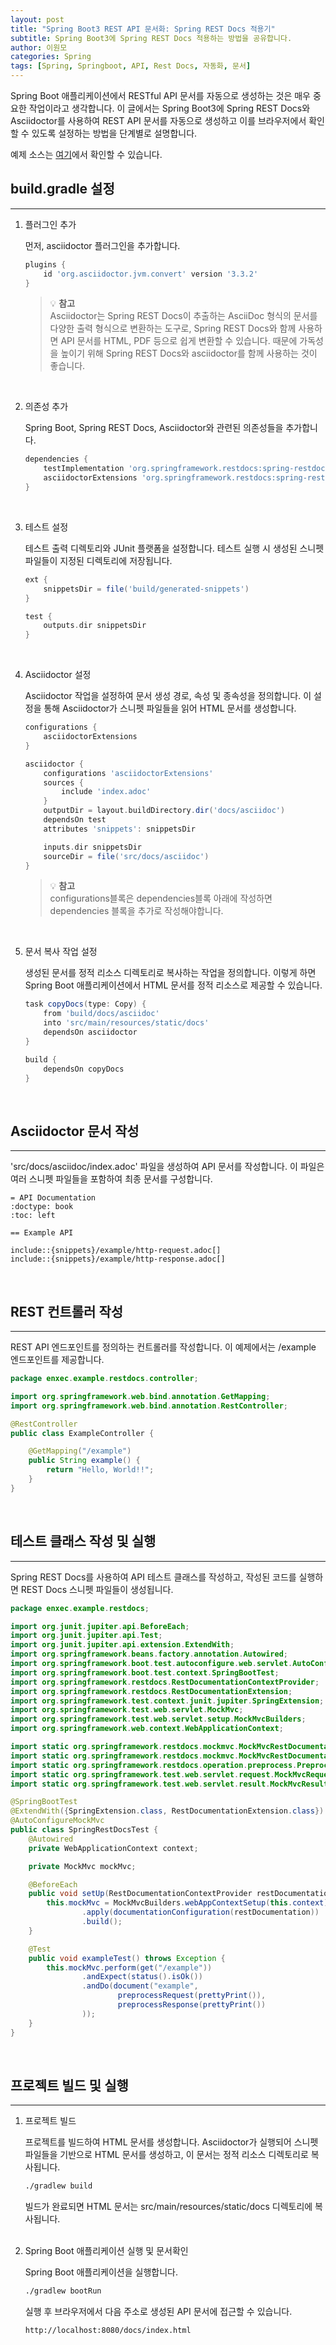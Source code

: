 ```yaml
---
layout: post
title: "Spring Boot3 REST API 문서화: Spring REST Docs 적용기"
subtitle: Spring Boot3에 Spring REST Docs 적용하는 방법을 공유합니다.
author: 이원모
categories: Spring
tags: [Spring, Springboot, API, Rest Docs, 자동화, 문서]
---
```


Spring Boot 애플리케이션에서 RESTful API 문서를 자동으로 생성하는 것은 매우 중요한 작업이라고 생각합니다. 이 글에서는 Spring Boot3에 Spring REST Docs와 Asciidoctor를 사용하여 REST API 문서를 자동으로 생성하고 이를 브라우저에서 확인할 수 있도록 설정하는 방법을 단계별로 설명합니다.

예제 소스는 [여기](https://github.com/enxec/spring-boot3-spring-rest-docs)에서 확인할 수 있습니다.

## build.gradle 설정
---
1. 플러그인 추가

    먼저, asciidoctor 플러그인을 추가합니다.

    ```groovy
    plugins {
        id 'org.asciidoctor.jvm.convert' version '3.3.2'
    }
    ```

    >💡 __참고__  
    > Asciidoctor는 Spring REST Docs이 추출하는 AsciiDoc 형식의 문서를 다양한 출력 형식으로 변환하는 도구로, Spring REST Docs와 함께 사용하면 API 문서를 HTML,
    > PDF 등으로 쉽게 변환할 수 있습니다. 때문에 가독성을 높이기 위해 Spring REST Docs와 asciidoctor를 함께 사용하는 것이 좋습니다.
    
    <br>

2. 의존성 추가

    Spring Boot, Spring REST Docs, Asciidoctor와 관련된 의존성들을 추가합니다.

    ```groovy
    dependencies {
        testImplementation 'org.springframework.restdocs:spring-restdocs-mockmvc'
        asciidoctorExtensions 'org.springframework.restdocs:spring-restdocs-asciidoctor:2.0.6.RELEASE'
    }
    ```

    <br>

3. 테스트 설정

    테스트 출력 디렉토리와 JUnit 플랫폼을 설정합니다. 테스트 실행 시 생성된 스니펫 파일들이 지정된 디렉토리에 저장됩니다.

    ```groovy
    ext {
        snippetsDir = file('build/generated-snippets')
    }

    test {
        outputs.dir snippetsDir
    }
    ```

    <br>

4. Asciidoctor 설정

    Asciidoctor 작업을 설정하여 문서 생성 경로, 속성 및 종속성을 정의합니다. 이 설정을 통해 Asciidoctor가 스니펫 파일들을 읽어 HTML 문서를 생성합니다.

    ```groovy
    configurations {
        asciidoctorExtensions
    }

    asciidoctor {
        configurations 'asciidoctorExtensions'
        sources {
            include 'index.adoc'
        }
        outputDir = layout.buildDirectory.dir('docs/asciidoc')
        dependsOn test
        attributes 'snippets': snippetsDir

        inputs.dir snippetsDir
        sourceDir = file('src/docs/asciidoc')
    }
    ```

    >💡 __참고__  
    > configurations블록은 dependencies블록 아래에 작성하면 dependencies 블록을 추가로 작성해야합니다.  

    <br>

5. 문서 복사 작업 설정

    생성된 문서를 정적 리소스 디렉토리로 복사하는 작업을 정의합니다. 이렇게 하면 Spring Boot 애플리케이션에서 HTML 문서를 정적 리소스로 제공할 수 있습니다.

    ```groovy
    task copyDocs(type: Copy) {
        from 'build/docs/asciidoc'
        into 'src/main/resources/static/docs'
        dependsOn asciidoctor
    }

    build {
        dependsOn copyDocs
    }
    ```

<br>

## Asciidoctor 문서 작성
---
'src/docs/asciidoc/index.adoc' 파일을 생성하여 API 문서를 작성합니다. 이 파일은 여러 스니펫 파일들을 포함하여 최종 문서를 구성합니다.

```text
= API Documentation
:doctype: book
:toc: left

== Example API

include::{snippets}/example/http-request.adoc[]
include::{snippets}/example/http-response.adoc[]
```

<br>

## REST 컨트롤러 작성
---
REST API 엔드포인트를 정의하는 컨트롤러를 작성합니다. 이 예제에서는 /example 엔드포인트를 제공합니다.

```java
package enxec.example.restdocs.controller;

import org.springframework.web.bind.annotation.GetMapping;
import org.springframework.web.bind.annotation.RestController;

@RestController
public class ExampleController {

    @GetMapping("/example")
    public String example() {
        return "Hello, World!!";
    }
}
```
<br>


## 테스트 클래스 작성 및 실행
---

Spring REST Docs를 사용하여 API 테스트 클래스를 작성하고, 작성된 코드를 실행하면 REST Docs 스니펫 파일들이 생성됩니다.

```java
package enxec.example.restdocs;

import org.junit.jupiter.api.BeforeEach;
import org.junit.jupiter.api.Test;
import org.junit.jupiter.api.extension.ExtendWith;
import org.springframework.beans.factory.annotation.Autowired;
import org.springframework.boot.test.autoconfigure.web.servlet.AutoConfigureMockMvc;
import org.springframework.boot.test.context.SpringBootTest;
import org.springframework.restdocs.RestDocumentationContextProvider;
import org.springframework.restdocs.RestDocumentationExtension;
import org.springframework.test.context.junit.jupiter.SpringExtension;
import org.springframework.test.web.servlet.MockMvc;
import org.springframework.test.web.servlet.setup.MockMvcBuilders;
import org.springframework.web.context.WebApplicationContext;

import static org.springframework.restdocs.mockmvc.MockMvcRestDocumentation.document;
import static org.springframework.restdocs.mockmvc.MockMvcRestDocumentation.documentationConfiguration;
import static org.springframework.restdocs.operation.preprocess.Preprocessors.*;
import static org.springframework.test.web.servlet.request.MockMvcRequestBuilders.get;
import static org.springframework.test.web.servlet.result.MockMvcResultMatchers.status;

@SpringBootTest
@ExtendWith({SpringExtension.class, RestDocumentationExtension.class})
@AutoConfigureMockMvc
public class SpringRestDocsTest {
    @Autowired
    private WebApplicationContext context;

    private MockMvc mockMvc;

    @BeforeEach
    public void setUp(RestDocumentationContextProvider restDocumentation) {
        this.mockMvc = MockMvcBuilders.webAppContextSetup(this.context)
                .apply(documentationConfiguration(restDocumentation))
                .build();
    }

    @Test
    public void exampleTest() throws Exception {
        this.mockMvc.perform(get("/example"))
                .andExpect(status().isOk())
                .andDo(document("example",
                        preprocessRequest(prettyPrint()),
                        preprocessResponse(prettyPrint())
                ));
    }
}
```

<br>

## 프로젝트 빌드 및 실행
---
1. 프로젝트 빌드

    프로젝트를 빌드하여 HTML 문서를 생성합니다. Asciidoctor가 실행되어 스니펫 파일들을 기반으로 HTML 문서를 생성하고, 이 문서는 정적 리소스 디렉토리로 복사됩니다.

    ```bash
    ./gradlew build
    ```

    빌드가 완료되면 HTML 문서는 src/main/resources/static/docs 디렉토리에 복사됩니다.  
    <br>

2. Spring Boot 애플리케이션 실행 및 문서확인

    Spring Boot 애플리케이션을 실행합니다. 

    ```bash
    ./gradlew bootRun
    ```

    실행 후 브라우저에서 다음 주소로 생성된 API 문서에 접근할 수 있습니다.

    ```bash
    http://localhost:8080/docs/index.html
    ```